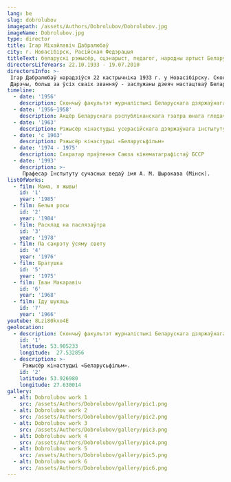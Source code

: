 ```yaml
---
lang: be
slug: dobrolubov
imagepath: /assets/Authors/Dobrolubov/Dobrolubov.jpg
imageName: Dobrolubov.jpg
type: director
title: Ігар Міхайлавіч Дабралюбаў
city: г. Новасібірск, Расійская Федэрацыя
titleText: беларускі рэжысёр, сцэнарыст, педагог, народны артыст Беларускай ССР (1985). Член КПСС з 1963 года
directorsLifeYears: 22.10.1933 - 19.07.2010
directorsInfo: >-
 Ігар Дабралюбаў нарадзіўся 22 кастрычніка 1933 г. у Новасібірску. Скончыў факультэт журналістыкі Беларускага дзяржаўнага універсітэта (1956), рэжысёрскі факультэт ВГІКа (1963). У майстэрні Міхаіла Ромма яго аднакурснікі былі Андрэй Таркоўскі і Васіль Шукшын. Ігар Міхайлавіч любіў цытаваць свайго настаўніка: «Ніколі не называйце сябе мастакамі. Гэта непрыстойна. Хай мастакамі вас назавуць іншыя ».
 Дарэчы, больш за ўсіх сваіх званняў - заслужаны дзеяч мастацтваў Беларускай ССР (1974), народны артыст Беларускай ССР (1985), лаўрэат шматлікіх прэмій, ардэнаносец Працоўнага Чырвонага Сцяга - Ігар Дабралюбаў цаніў званне майстра ... спорту па лёгкай атлетыцы.
timeline:
  - date: '1956'
    description: Скончыў факультэт журналістыкі Беларускага дзяржаўнага ўніверсітэту
  - date: '1956—1958'
    description: Акцёр Беларускага рэспубліканскага тэатра юнага гледача
  - date: '1963'
    description: Рэжысёр кінастудыі усерасійскага дзяржаўнага інстытуту кінематаграфіі імя С. А. Герасімава
  - date: 'с 1963'
    description: Рэжысёр кінастудыі «Беларусьфільм»
  - date: '1974 - 1975'
    description: Сакратар праўлення Саюза кінематаграфістаў БССР
  - date: '1993'
    description: >-
     Прафесар Інстытуту сучасных ведаў iмя А. М. Шырокава (Мiнск).
listOfWorks:
  - film: Мама, я жывы!
    id: '1'
    year: '1985'
  - film: Белыя росы
    id: '2'
    year: '1984'
  - film: Расклад на паслязаўтра
    id: '3'
    year: '1978'
  - film: Па сакрэту ўсяму свету
    id: '4'
    year: '1976'
  - film: Братушка
    id: '5'
    year: '1975'
  - film: Іван Макаравіч
    id: '6'
    year: '1968'
  - film: Іду шукаць
    id: '7'
    year: '1966'
youtube: 8Lzi80kxo4E
geolocation:
  - description: Скончыў факультэт журналістыкі Беларускага дзяржаўнага ўніверсітэту
    id: '1'
    latitude: 53.905233
    longitude:  27.532856
  - description: >-
     Рэжысёр кінастудыі «Беларусьфільм».
    id: '2'
    latitude: 53.926980
    longitude: 27.630014
gallery:
  - alt: Dobrolubov work 1
    src: /assets/Authors/Dobrolubov/gallery/pic1.png
  - alt: Dobrolubov work 2
    src: /assets/Authors/Dobrolubov/gallery/pic2.png
  - alt: Dobrolubov work 3
    src: /assets/Authors/Dobrolubov/gallery/pic3.png
  - alt: Dobrolubov work 4
    src: /assets/Authors/Dobrolubov/gallery/pic4.png
  - alt: Dobrolubov work 5
    src: /assets/Authors/Dobrolubov/gallery/pic5.png
  - alt: Dobrolubov work 6
    src: /assets/Authors/Dobrolubov/gallery/pic6.png
---
```

